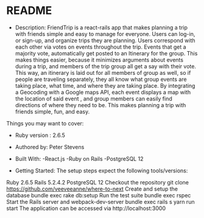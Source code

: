 # README

* Description: FriendTrip is a react-rails app that makes planning a trip with friends simple and easy to manage for everyone. Users can log-in, or sign-up, and organize trips they are planning. Users correspond with each other via votes on events throughout the trip. Events that get a majority vote, automatically get posted to an Itinerary for the group. This makes things easier, because it minimizes arguments about events during a trip, and members of the trip group all get a say with their vote. This way, an itinerary is laid out for all members of group as well, so if people are traveling separately, they all know what group events are taking place, what time, and where they are taking place. By integrating a Geocoding with a Google maps API, each event displays a map with the location of said event , and group members can easily find directions of where they need to be. This makes planning a trip with friends simple, fun, and easy.

Things you may want to cover:

* Ruby version : 2.6.5

* Authored by: Peter Stevens

* Built With:
  -React.js
  -Ruby on Rails
  -PostgreSQL 12

* Getting Started:
The setup steps expect the following tools/versions:

Ruby 2.6.5
Rails 5.2.4.2
PostgreSQL 12
Checkout the repository
git clone https://github.com/veeveeanne/where-to-next
Create and setup the database
bundle exec rake db:setup
Run the test suite
bundle exec rspec
Start the Rails server and webpack-dev-server
bundle exec rails s
yarn run start
The application can be accessed via http://localhost:3000
